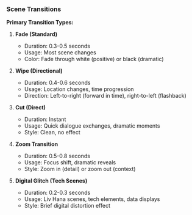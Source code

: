 ### Scene Transitions

**Primary Transition Types:**

1. **Fade (Standard)**
   - Duration: 0.3-0.5 seconds
   - Usage: Most scene changes
   - Color: Fade through white (positive) or black (dramatic)

2. **Wipe (Directional)**
   - Duration: 0.4-0.6 seconds
   - Usage: Location changes, time progression
   - Direction: Left-to-right (forward in time), right-to-left (flashback)

3. **Cut (Direct)**
   - Duration: Instant
   - Usage: Quick dialogue exchanges, dramatic moments
   - Style: Clean, no effect

4. **Zoom Transition**
   - Duration: 0.5-0.8 seconds
   - Usage: Focus shift, dramatic reveals
   - Style: Zoom in (detail) or zoom out (context)

5. **Digital Glitch (Tech Scenes)**
   - Duration: 0.2-0.3 seconds
   - Usage: Liv Hana scenes, tech elements, data displays
   - Style: Brief digital distortion effect
